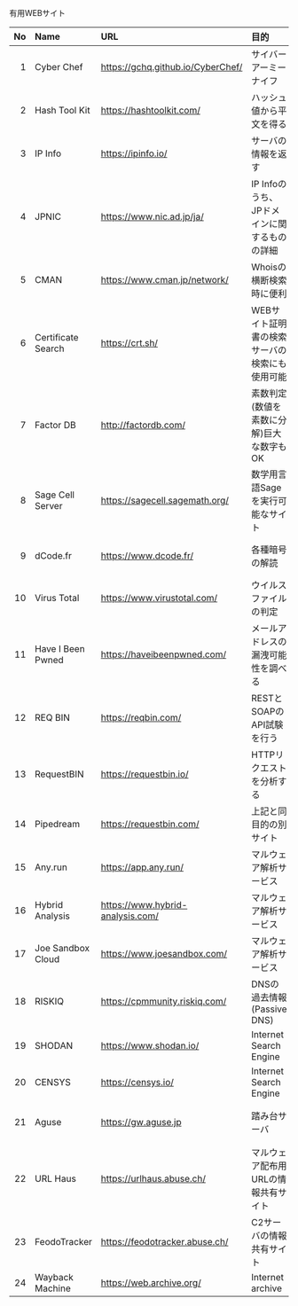 有用WEBサイト

|No | Name               | URL                               |目的                                         |用途|
|--:|:--                 |:--                                |:--                                           |:--|
|  1| Cyber Chef         | https://gchq.github.io/CyberChef/ |サイバーアーミーナイフ                        ||
|  2| Hash Tool Kit      | https://hashtoolkit.com/          |ハッシュ値から平文を得る                      ||
|  3| IP Info            | https://ipinfo.io/                |サーバの情報を返す                            |Network問題で使用|
|  4| JPNIC              | https://www.nic.ad.jp/ja/         |IP Infoのうち、JPドメインに関するものの詳細   |解析で使用|
|  5| CMAN               | https://www.cman.jp/network/      |Whoisの横断検索時に便利                       |解析で使用|
|  6| Certificate Search | https://crt.sh/                   |WEBサイト証明書の検索サーバの検索にも使用可能 |Network問題で使用|
|  7| Factor DB          | http://factordb.com/              |素数判定(数値を素数に分解)巨大な数字もOK      |CRYPT問題で使用|
|  8| Sage Cell Server   | https://sagecell.sagemath.org/    |数学用言語Sageを実行可能なサイト              |CRYPT問題で使用|
|  9| dCode.fr           | https://www.dcode.fr/             |各種暗号の解読                                |CRYPT問題で使用|
| 10| Virus Total        | https://www.virustotal.com/       |ウイルスファイルの判定                        |解析で使用|
| 11| Have I Been Pwned  | https://haveibeenpwned.com/       |メールアドレスの漏洩可能性を調べる            ||
| 12| REQ BIN            | https://reqbin.com/               |RESTとSOAPのAPI試験を行う                     |WEB問題で使用|
| 13| RequestBIN         | https://requestbin.io/            |HTTPリクエストを分析する                      |WEB問題で使用|
| 14| Pipedream          | https://requestbin.com/           |上記と同目的の別サイト                        ||
| 15| Any.run            | https://app.any.run/              |マルウェア解析サービス                        ||
| 16| Hybrid Analysis    | https://www.hybrid-analysis.com/  |マルウェア解析サービス                        ||
| 17| Joe Sandbox Cloud  | https://www.joesandbox.com/       |マルウェア解析サービス                        ||
| 18| RISKIQ             | https://cpmmunity.riskiq.com/     |DNSの過去情報(Passive DNS)                    ||
| 19| SHODAN             | https://www.shodan.io/            |Internet Search Engine                        || 
| 20| CENSYS             | https://censys.io/                |Internet Search Engine                        ||
| 21| Aguse              | https://gw.aguse.jp               |踏み台サーバ                                  |マルウェア調査で使用|
| 22| URL Haus           | https://urlhaus.abuse.ch/         |マルウェア配布用URLの情報共有サイト           |マルウェア調査で使用|
| 23| FeodoTracker       | https://feodotracker.abuse.ch/    |C2サーバの情報共有サイト                      |マルウェア調査で使用|
| 24| Wayback Machine    | https://web.archive.org/          |Internet archive                              ||
 
